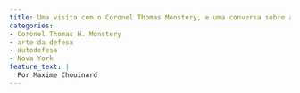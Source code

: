 ```yaml
---
title: Uma visita com o Coronel Thomas Monstery, e uma conversa sobre a arte da defesa
categories:
- Coronel Thomas H. Monstery 
- arte da defesa
- autodefesa  
- Nova York
feature_text: |
  Por Maxime Chouinard
---
```


